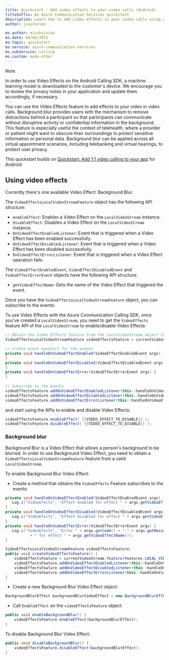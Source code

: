```yaml
---
title: Quickstart - Add video effects to your video calls (Android)
titleSuffix: An Azure Communication Services quickstart
description: Learn how to add video effects in your video calls using Azure Communication Services.
author: jsaurezlee

ms.author: micahvivion
ms.date: 04/04/2023
ms.topic: quickstart
ms.service: azure-communication-services
ms.subservice: calling
ms.custom: mode-other
---
```


> [!Note]
> In order to use Video Effects on the Android Calling SDK, a machine learning model is downloaded to the customer's device. We encourage you to review the privacy notes in your application and update them accordingly, if necessary.

You can use the Video Effects feature to add effects to your video in video calls. Background blur provides users with the mechanism to remove distractions behind a participant so that participants can communicate without disruptive activity or confidential information in the background. This feature is especially useful the context of telehealth, where a provider or patient might want to obscure their surroundings to protect sensitive information or personal data. Background blur can be applied across all virtual appointment scenarios, including telebanking and virtual hearings, to protect user privacy.

This quickstart builds on [Quickstart: Add 1:1 video calling to your app](../../get-started-with-video-calling.md?pivots=platform-android) for Android.

## Using video effects

Currently there's one available Video Effect: Background Blur.

The `VideoEffectsLocalVideoStreamFeature` object has the following API structure:

- `enableEffect`: Enables a Video Effect on the `LocalVideoStream` instance.
- `disableEffect`: Disables a Video Effect on the `LocalVideoStream` instance.
- `OnVideoEffectEnabledListener`: Event that is triggered when a Video Effect has been enabled successfully.
- `OnVideoEffectDisabledListener`: Event that is triggered when a Video Effect has been disabled successfully.
- `OnVideoEffectErrorListener`: Event that is triggered when a Video Effect operation fails.

The `VideoEffectEnabledEvent`, `VideoEffectDisabledEvent` and `VideoEffectErrorEvent` objects have the following API structure:

 - `getVideoEffectName`: Gets the name of the Video Effect that triggered the event.

Once you have the `VideoEffectsLocalVideoStreamFeature` object, you can subscribe to the events:

To use Video Effects with the Azure Communication Calling SDK, once you've created a `LocalVideoStream`, you need to get the `VideoEffects` feature API of the `LocalVideoStream` to enable/disable Video Effects:

```java
// Obtain the Video Effects feature from the LocalVideoStream object that is sending the video.
VideoEffectsLocalVideoStreamFeature videoEffectsFeature = currentVideoStream.feature(Features.LOCAL_VIDEO_EFFECTS);
```

```java
// Create event handlers for the events
private void handleOnVideoEffectEnabled(VideoEffectEnabledEvent args) {
}
private void handleOnVideoEffectDisabled(VideoEffectDisabledEvent args) {
}
private void handleOnVideoEffectError(VideoEffectErrorEvent args) {
}
 
// Subscribe to the events
videoEffectsFeature.addOnVideoEffectEnabledListener(this::handleOnVideoEffectStarted);
videoEffectsFeature.addOnVideoEffectDisabledListener(this::handleOnVideoEffectStopped);
videoEffectsFeature.addOnVideoEffectErrorListener(this::handleOnVideoEffectError);
```

and start using the APIs to enable and disable Video Effects:

```java
videoEffectsFeature.enableEffect( {{VIDEO_EFFECT_TO_DISABLE}} );
videoEffectsFeature.disableEffect( {{VIDEO_EFFECT_TO_DISABLE}} );
```

### Background blur

Background Blur is a Video Effect that allows a person's background to be blurred. In order to use Background Video Effect, you need to obtain a `VideoEffectsLocalVideoStreamFeature` feature from a valid `LocalVideoStream`.

To enable Background Blur Video Effect:

- Create a method that obtains the `VideoEFfects` Feature subscribes to the events:

```java
private void handleOnVideoEffectEnabled(VideoEffectEnabledEvent args) {
   Log.i("VideoEfects", "Effect enabled for effect " + args.getVideoEffectName());
}
private void handleOnVideoEffectDisabled(VideoEffectDisabledEvent args) {
   Log.i("VideoEfects", "Effect disabled for effect " + args.getVideoEffectName());
}
private void handleOnVideoEffectError(VideoEffectErrorEvent args) {
   Log.i("VideoEfects", "Error " + args.getCode() + ":" + args.getMessage()
           + " for effect " + args.getVideoEffectName());
}

VideoEffectsLocalVideoStreamFeature videoEffectsFeature;
public void createVideoEffectsFeature() {
    videoEffectsFeature = currentVideoStream.feature(Features.LOCAL_VIDEO_EFFECTS);
    videoEffectsFeature.addOnVideoEffectEnabledListener(this::handleOnVideoEffectStarted);
    videoEffectsFeature.addOnVideoEffectDisabledListener(this::handleOnVideoEffectStopped);
    videoEffectsFeature.addOnVideoEffectErrorListener(this::handleOnVideoEffectError);
}

```

- Create a new Background Blur Video Effect object:

```java
BackgroundBlurEffect backgroundBlurVideoEffect = new BackgroundBlurEffect();
```

- Call `EnableEffect` on the `videoEffectsFeature` object:

```java
public void enableBackgroundBlur() {
    videoEffectsFeature.enableEffect(backgroundBlurEffect);
}
```

To disable Background Blur Video Effect:

```java
public void disableBackgroundBlur() {
    videoEffectsFeature.disableEffect(backgroundBlurEffect);
}
```
